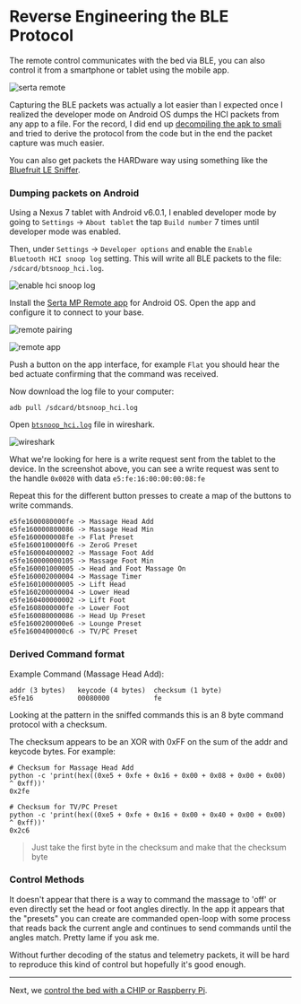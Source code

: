 # Reverse Engineering the BLE Protocol

The remote control communicates with the bed via BLE, you can also control it from a smartphone or tablet using the mobile app.

![serta remote](./img/serta_remote.png)

Capturing the BLE packets was actually a lot easier than I expected once I realized the developer mode on Android OS dumps the HCI packets from any app to a file. For the record, I did end up [decompiling the apk to smali](https://github.com/JesusFreke/smali) and tried to derive the protocol from the code but in the end the packet capture was much easier.

You can also get packets the HARDware way using something like the [Bluefruit LE Sniffer](https://learn.adafruit.com/introducing-the-adafruit-bluefruit-le-sniffer/introduction).

### Dumping packets on Android

Using a Nexus 7 tablet with Android v6.0.1, I enabled developer mode by going to `Settings` -> `About tablet` the tap `Build number` 7 times until developer mode was enabled.

Then, under `Settings` -> `Developer options` and enable the `Enable Bluetooth HCI snoop log` setting. This will write all BLE packets to the file: `/sdcard/btsnoop_hci.log`.

![enable hci snoop log](./img/android_enable_hci_snoop_log.png)

Install the [Serta MP Remote app](https://apk-dl.com/serta-mp-remote/) for Android OS. Open the app and configure it to connect to your base.

![remote pairing](./img/android_serta_mp_remote_1.png)

![remote app](./img/android_serta_mp_remote_2.png)

Push a button on the app interface, for example `Flat` you should hear the bed actuate confirming that the command was received.

Now download the log file to your computer:

```
adb pull /sdcard/btsnoop_hci.log
```

Open [`btsnoop_hci.log`](./docs/btsnoop_hci.log) file in wireshark.

![wireshark](./img/wireshark.png)

What we're looking for here is a write request sent from the tablet to the device. In the screenshot above, you can see a write request was sent to the handle `0x0020` with data `e5:fe:16:00:00:00:08:fe`

Repeat this for the different button presses to create a map of the buttons to write commands.

```
e5fe1600080000fe -> Massage Head Add
e5fe160000800086 -> Massage Head Min
e5fe1600000008fe -> Flat Preset
e5fe1600100000f6 -> ZeroG Preset
e5fe160004000002 -> Massage Foot Add
e5fe160000000105 -> Massage Foot Min
e5fe160001000005 -> Head and Foot Massage On
e5fe160002000004 -> Massage Timer
e5fe160100000005 -> Lift Head
e5fe160200000004 -> Lower Head
e5fe160400000002 -> Lift Foot
e5fe1608000000fe -> Lower Foot
e5fe160080000086 -> Head Up Preset
e5fe1600200000e6 -> Lounge Preset
e5fe1600400000c6 -> TV/PC Preset
```

### Derived Command format

Example Command (Massage Head Add):

```
addr (3 bytes)   keycode (4 bytes)  checksum (1 byte)
e5fe16           00080000           fe
```

Looking at the pattern in the sniffed commands this is an 8 byte command protocol with a checksum.

The checksum appears to be an XOR with 0xFF on the sum of the addr and keycode bytes. For example:

```
# Checksum for Massage Head Add
python -c 'print(hex((0xe5 + 0xfe + 0x16 + 0x00 + 0x08 + 0x00 + 0x00) ^ 0xff))'
0x2fe

# Checksum for TV/PC Preset
python -c 'print(hex((0xe5 + 0xfe + 0x16 + 0x00 + 0x40 + 0x00 + 0x00) ^ 0xff))'
0x2c6
```

> Just take the first byte in the checksum and make that the checksum byte

### Control Methods

It doesn't appear that there is a way to command the massage to 'off' or even directly set the head or foot angles directly. In the app it appears that the "presets" you can create are commanded open-loop with some process that reads back the current angle and continues to send commands until the angles match. Pretty lame if you ask me.

Without further decoding of the status and telemetry packets, it will be hard to reproduce this kind of control but hopefully it's good enough.

-----

Next, we [control the bed with a CHIP or Raspberry Pi](./02_BLE_CONTROL.md).

